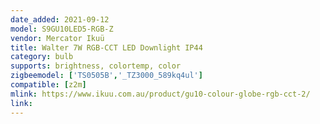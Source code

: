```yaml
---
date_added: 2021-09-12
model: S9GU10LED5-RGB-Z
vendor: Mercator Ikuü
title: Walter 7W RGB-CCT LED Downlight IP44
category: bulb
supports: brightness, colortemp, color
zigbeemodel: ['TS0505B','_TZ3000_589kq4ul']
compatible: [z2m]
mlink: https://www.ikuu.com.au/product/gu10-colour-globe-rgb-cct-2/
link: 
---
```

